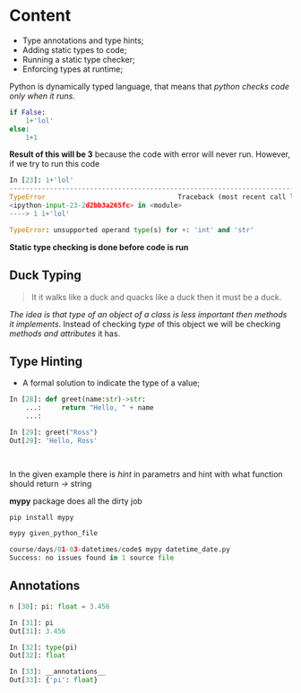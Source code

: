 # Content

* Type annotations and type hints;
* Adding static types to code;
* Running a static type checker;
* Enforcing types at runtime;


Python is dynamically typed language, that means that _python checks code only when it runs_. 

```py
if False:
    1+'lol'
else:
    1+1

```
**Result of this will be 3** because the code with error will never run.
However, if we try to run this code
```py
In [23]: 1+'lol'
---------------------------------------------------------------------------
TypeError                                 Traceback (most recent call last)
<ipython-input-23-2d2bb3a265fc> in <module>
----> 1 1+'lol'

TypeError: unsupported operand type(s) for +: 'int' and 'str'

```
__Static type checking is done before code is run__

## Duck Typing
>It it walks like a duck and quacks like a duck then it must be a duck.

_The idea is that type of an object of a class is less important then methods it implements_.
Instead of checking _type_ of this object we will be checking _methods and attributes_ it has.

## Type Hinting
* A formal solution to indicate the type of a value;
```py
In [28]: def greet(name:str)->str:
    ...:     return "Hello, " + name
    ...: 

In [29]: greet("Ross")
Out[29]: 'Hello, Ross'

    
```
In the given example there is _hint_ in parametrs and hint with what function should return _->_ string


**mypy** package does all the dirty job
```py
pip install mypy

mypy given_python_file

course/days/01-03-datetimes/code$ mypy datetime_date.py 
Success: no issues found in 1 source file

```
## Annotations

```py
n [30]: pi: float = 3.456

In [31]: pi
Out[31]: 3.456

In [32]: type(pi)
Out[32]: float

In [33]: __annotations__
Out[33]: {'pi': float}

```
